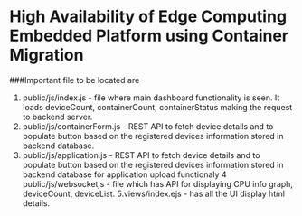 # High Availability of Edge Computing Embedded Platform using Container Migration 


###Important file to be located are
1. public/js/index.js - file where main dashboard functionality is seen. It loads deviceCount, containerCount, containerStatus making the request to backend server.
2. public/js/containerForm.js - REST API to fetch device details and to populate button based on the registered devices information stored in backend database.
3. public/js/application.js - REST API to fetch device details and to populate button based on the registered devices information stored in backend database for application upload functionaly
4 public/js/websocketjs - file which has API for displaying CPU info graph, deviceCount, deviceList. 
5.views/index.ejs - has all the UI display html details. 